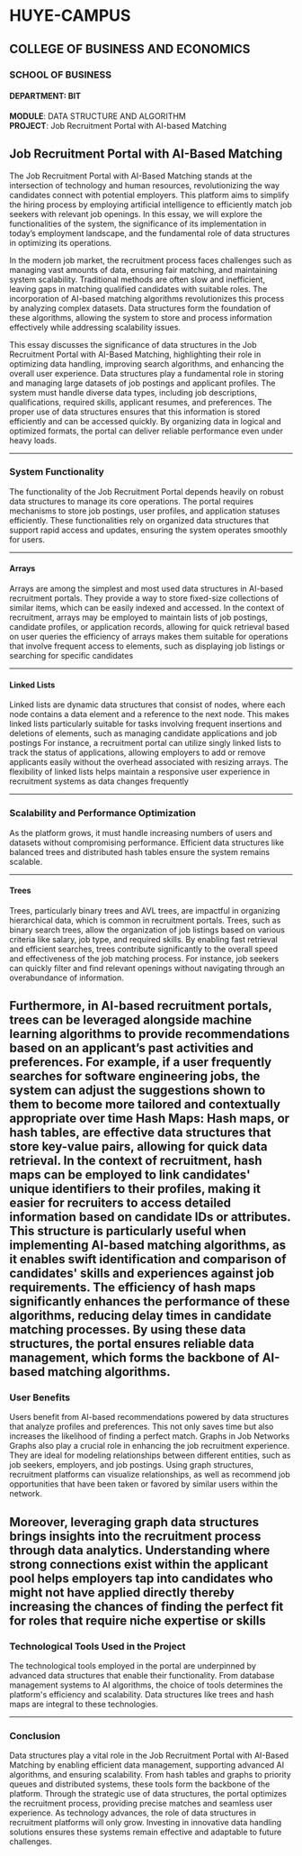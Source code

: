 # HUYE-CAMPUS  
## COLLEGE OF BUSINESS AND ECONOMICS  
### SCHOOL OF BUSINESS  
#### DEPARTMENT: BIT  
**MODULE**: DATA STRUCTURE AND ALGORITHM  
**PROJECT**: Job Recruitment Portal with AI-based Matching  
## Job Recruitment Portal with AI-Based Matching  
The Job Recruitment Portal with AI-Based Matching stands at the intersection of technology and human resources, revolutionizing the way candidates connect with potential employers. This platform aims to simplify the hiring process by employing artificial intelligence to efficiently match job seekers with relevant job openings. In this essay, we will explore the functionalities of the system, the significance of its implementation in today’s employment landscape, and the fundamental role of data structures in optimizing its operations.

In the modern job market, the recruitment process faces challenges such as managing vast amounts of data, ensuring fair matching, and maintaining system scalability. Traditional methods are often slow and inefficient, leaving gaps in matching qualified candidates with suitable roles. The incorporation of AI-based matching algorithms revolutionizes this process by analyzing complex datasets. Data structures form the foundation of these algorithms, allowing the system to store and process information effectively while addressing scalability issues.

This essay discusses the significance of data structures in the Job Recruitment Portal with AI-Based Matching, highlighting their role in optimizing data handling, improving search algorithms, and enhancing the overall user experience.
Data structures play a fundamental role in storing and managing large datasets of job postings and applicant profiles. The system must handle diverse data types, including job descriptions, qualifications, required skills, applicant resumes, and preferences. The proper use of data structures ensures that this information is stored efficiently and can be accessed quickly. By organizing data in logical and optimized formats, the portal can deliver reliable performance even under heavy loads.

---

### System Functionality  
The functionality of the Job Recruitment Portal depends heavily on robust data structures to manage its core operations.
The portal requires mechanisms to store job postings, user profiles, and application statuses efficiently. These functionalities rely on organized data structures that support rapid access and updates, ensuring the system operates smoothly for users.

---

#### Arrays  
Arrays are among the simplest and most used data structures in AI-based recruitment portals. They provide a way to store fixed-size collections of similar items, which can be easily indexed and accessed. In the context of recruitment, arrays may be employed to maintain lists of job postings, candidate profiles, or application records, allowing for quick retrieval based on user queries the efficiency of arrays makes them suitable for operations that involve frequent access to elements, such as displaying job listings or searching for specific candidates

---
#### Linked Lists 
Linked lists are dynamic data structures that consist of nodes, where each node contains a data element and a reference to the next node. This makes linked lists particularly suitable for tasks involving frequent insertions and deletions of elements, such as managing candidate applications and job postings
For instance, a recruitment portal can utilize singly linked lists to track the status of applications, allowing employers to add or remove applicants easily without the overhead associated with resizing arrays. The flexibility of linked lists helps maintain a responsive user experience in recruitment systems as data changes frequently

---
	
### Scalability and Performance Optimization  
As the platform grows, it must handle increasing numbers of users and datasets without compromising performance. Efficient data structures like balanced trees and distributed hash tables ensure the system remains scalable.

---
#### Trees  
Trees, particularly binary trees and AVL trees, are impactful in organizing hierarchical data, which is common in recruitment portals. Trees, such as binary search trees, allow the organization of job listings based on various criteria like salary, job type, and required skills. By enabling fast retrieval and efficient searches, trees contribute significantly to the overall speed and effectiveness of the job matching process. For instance, job seekers can quickly filter and find relevant openings without navigating through an overabundance of information.

Furthermore, in AI-based recruitment portals, trees can be leveraged alongside machine learning algorithms to provide recommendations based on an applicant’s past activities and preferences. For example, if a user frequently searches for software engineering jobs, the system can adjust the suggestions shown to them to become more tailored and contextually appropriate over time
Hash Maps: Hash maps, or hash tables, are effective data structures that store key-value pairs, allowing for quick data retrieval. In the context of recruitment, hash maps can be employed to link candidates' unique identifiers to their profiles, making it easier for recruiters to access detailed information based on candidate IDs or attributes. This structure is particularly useful when implementing AI-based matching algorithms, as it enables swift identification and comparison of candidates' skills and experiences against job requirements. The efficiency of hash maps significantly enhances the performance of these algorithms, reducing delay times in candidate matching processes.
By using these data structures, the portal ensures reliable data management, which forms the backbone of AI-based matching algorithms.
---

### User Benefits  
Users benefit from AI-based recommendations powered by data structures that analyze profiles and preferences. This not only saves time but also increases the likelihood of finding a perfect match.
Graphs in Job Networks Graphs also play a crucial role in enhancing the job recruitment experience. They are ideal for modeling relationships between different entities, such as job seekers, employers, and job postings. Using graph structures, recruitment platforms can visualize relationships, as well as recommend job opportunities that have been taken or favored by similar users within the network.

Moreover, leveraging graph data structures brings insights into the recruitment process through data analytics. Understanding where strong connections exist within the applicant pool helps employers tap into candidates who might not have applied directly thereby increasing the chances of finding the perfect fit for roles that require niche expertise or skills
---
	
### Technological Tools Used in the Project  
The technological tools employed in the portal are underpinned by advanced data structures that enable their functionality.
From database management systems to AI algorithms, the choice of tools determines the platform's efficiency and scalability. Data structures like trees and hash maps are integral to these technologies.

---
### Conclusion  
Data structures play a vital role in the Job Recruitment Portal with AI-Based Matching by enabling efficient data management, supporting advanced AI algorithms, and ensuring scalability. From hash tables and graphs to priority queues and distributed systems, these tools form the backbone of the platform.
Through the strategic use of data structures, the portal optimizes the recruitment process, providing precise matches and seamless user experience.
As technology advances, the role of data structures in recruitment platforms will only grow. Investing in innovative data handling solutions ensures these systems remain effective and adaptable to future challenges.



